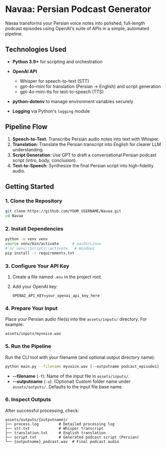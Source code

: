 # Navaa: Persian Podcast Generator

Navaa transforms your Persian voice notes into polished, full-length podcast episodes using OpenAI's suite of APIs in a simple, automated pipeline.

## Technologies Used

* **Python 3.9+** for scripting and orchestration
* **OpenAI API**

  * Whisper for speech-to-text (STT)
  * gpt-4o-mini for translation (Persian → English) and script generation
  * gpt-4o-mini-tts for text-to-speech (TTS)
* **python-dotenv** to manage environment variables securely
* **Logging** via Python's `logging` module

## Pipeline Flow

1. **Speech-to-Text**: Transcribe Persian audio notes into text with Whisper.
2. **Translation**: Translate the Persian transcript into English for clearer LLM understanding.
3. **Script Generation**: Use GPT to draft a conversational Persian podcast script (intro, body, conclusion).
4. **Text-to-Speech**: Synthesize the final Persian script into high-fidelity audio.

## Getting Started

### 1. Clone the Repository

```bash
git clone https://github.com/YOUR_USERNAME/Navaa.git
cd Navaa
```

### 2. Install Dependencies

```bash
python -m venv venv
source venv/bin/activate      # macOS/Linux
# or venv\\Scripts\\activate   # Windows
pip install -r requirements.txt
```

### 3. Configure Your API Key

1. Create a file named `.env` in the project root.
2. Add your OpenAI key:

   ```env
   OPENAI_API_KEY=your_openai_api_key_here
   ```

### 4. Prepare Your Input

Place your Persian audio file(s) into the `assets/inputs/` directory. For example:

```
assets/inputs/myvoice.wav
```

### 5. Run the Pipeline

Run the CLI tool with your filename (and optional output directory name):

```bash
python main.py --filename myvoice.wav [--outputname podcast_episode1]
```

* **--filename** (`-f`): Name of the input file in `assets/inputs/`.
* **--outputname** (`-o`): (Optional) Custom folder name under `assets/outputs/`. Defaults to the input file base name.

### 6. Inspect Outputs

After successful processing, check:

```
assets/outputs/{outputname}/
├── process.log         # Detailed processing log
├── stt.txt             # Whisper transcript
├── translation.txt     # English translation
├── script.txt          # Generated podcast script (Persian)
└── {outputname}_podcast.wav  # Final podcast audio
```

